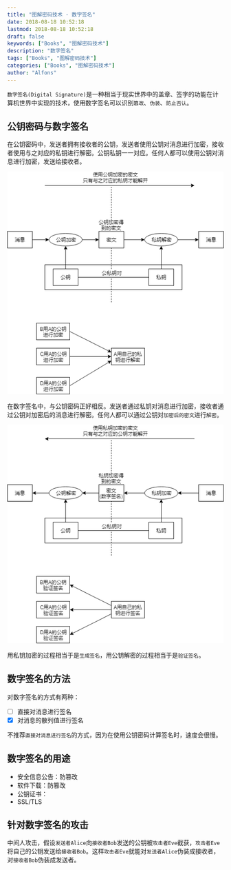 ```yaml
---
title: "图解密码技术 - 数字签名"
date: 2018-08-18 10:52:18
lastmod: 2018-08-18 10:52:18
draft: false
keywords: ["Books", "图解密码技术"]
description: "数字签名"
tags: ["Books", "图解密码技术"]
categories: ["Books", "图解密码技术"]
author: "Alfons"
---
```


`数字签名(Digital Signature)`是一种相当于现实世界中的盖章、签字的功能在计算机世界中实现的技术，使用数字签名可以识别`篡改`、`伪装`、`防止否认`。

<!--more-->

## 公钥密码与数字签名

在公钥密码中，发送者拥有接收者的公钥，发送者使用公钥对消息进行加密，接收者使用与之对应的私钥进行解密。公钥私钥一一对应。任何人都可以使用公钥对消息进行加密，发送给接收者。

![9-RSA-Encrypt](/images/Books/ProfessionBooks/图解密码技术/9-RSA-Encrypt.png)

在数字签名中，与公钥密码正好相反。发送者通过私钥对消息进行加密，接收者通过公钥对加密后的消息进行解密。任何人都可以通过公钥对`加密后的密文`进行`解密`。

![9-Digital-Encrypt](/images/Books/ProfessionBooks/图解密码技术/9-Digital-Encrypt.png)

用私钥加密的过程相当于是`生成签名`，用公钥解密的过程相当于是`验证签名`。

## 数字签名的方法

对数字签名的方式有两种：

- [ ] 直接对消息进行签名
- [X] 对消息的散列值进行签名  

不推荐`直接对消息进行签名`的方式，因为在使用公钥密码计算签名时，速度会很慢。

## 数字签名的用途

- 安全信息公告：防篡改
- 软件下载：防篡改
- 公钥证书：
- SSL/TLS

## 针对数字签名的攻击

中间人攻击，假设`发送者Alice`向`接收者Bob`发送的公钥被`攻击者Eve`截获，`攻击者Eve`将自己的公钥发送给`接收者Bob`。这样`攻击者Eve`就能对`发送者Alice`伪装成接收者，对`接收者Bob`伪装成发送者。